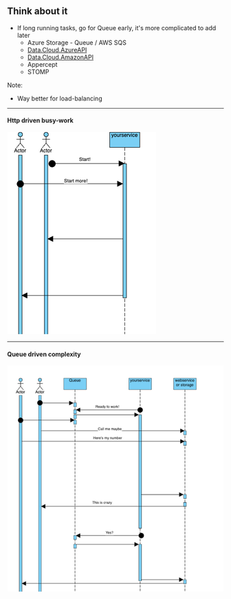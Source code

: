 ## Think about it

* If long running tasks, go for Queue early, it's more complicated to add later <!-- .element: class="fragment" -->
  - Azure Storage - Queue / AWS SQS <!-- .element: class="fragment" -->
  - [Data.Cloud.AzureAPI](https://docwiki.embarcadero.com/Libraries/Athens//en/Data.Cloud.AzureAPI.TAzureQueueService)<!-- .element: class="fragment" -->
  - [Data.Cloud.AmazonAPI](https://docwiki.embarcadero.com/Libraries/Athens/en/Data.Cloud.AmazonAPI.TAmazonQueueService)<!-- .element: class="fragment" -->
  - Appercept <!-- .element: class="fragment" -->
  - STOMP <!-- .element: class="fragment" -->

Note:
* Way better for load-balancing

---

#### Http driven busy-work

![Http driven](images/http-driven.png)

---

#### Queue driven complexity

![Queue driven](images/queue-driven.png)
